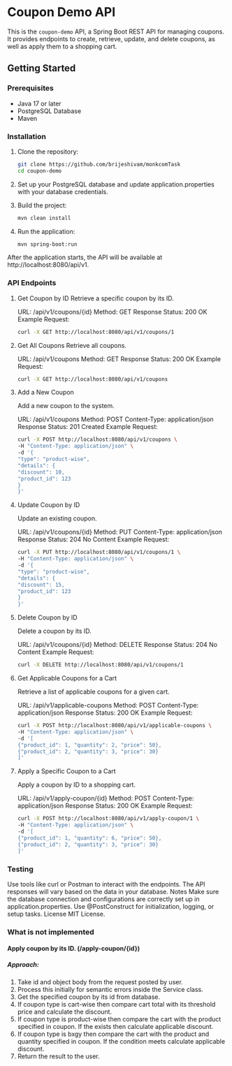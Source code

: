# Coupon Demo API

This is the `coupon-demo` API, a Spring Boot REST API for managing coupons. It provides endpoints to create, retrieve, update, and delete coupons, as well as apply them to a shopping cart.

## Getting Started

### Prerequisites

- Java 17 or later
- PostgreSQL Database
- Maven

### Installation

1. Clone the repository:

   ```bash
   git clone https://github.com/brijeshivam/monkcomTask
   cd coupon-demo

2. Set up your PostgreSQL database and update application.properties with your database credentials.

3. Build the project:

    ```bash
   mvn clean install

4. Run the application:

    ```bash
    mvn spring-boot:run
After the application starts, the API will be available at http://localhost:8080/api/v1.

### API Endpoints
1. Get Coupon by ID
   Retrieve a specific coupon by its ID.
  
    URL: /api/v1/coupons/{id}
    Method: GET
    Response Status: 200 OK
    Example Request:
    ```bash
    curl -X GET http://localhost:8080/api/v1/coupons/1

2. Get All Coupons
   Retrieve all coupons.

    URL: /api/v1/coupons
    Method: GET
    Response Status: 200 OK
    Example Request:

    ```bash
    curl -X GET http://localhost:8080/api/v1/coupons

3. Add a New Coupon

   Add a new coupon to the system.

    URL: /api/v1/coupons
    Method: POST
    Content-Type: application/json
    Response Status: 201 Created
    Example Request:
    ```bash
    curl -X POST http://localhost:8080/api/v1/coupons \
    -H "Content-Type: application/json" \
    -d '{
    "type": "product-wise",
    "details": {
    "discount": 10,
    "product_id": 123
    }
    }'
4. Update Coupon by ID

   Update an existing coupon.

    URL: /api/v1/coupons/{id}
    Method: PUT
    Content-Type: application/json
    Response Status: 204 No Content
    Example Request:
    ```bash
    curl -X PUT http://localhost:8080/api/v1/coupons/1 \
    -H "Content-Type: application/json" \
    -d '{
    "type": "product-wise",
    "details": {
    "discount": 15,
    "product_id": 123
    }
    }'
5. Delete Coupon by ID

    Delete a coupon by its ID.

    URL: /api/v1/coupons/{id}
    Method: DELETE
    Response Status: 204 No Content
    Example Request:
    ```bash
    curl -X DELETE http://localhost:8080/api/v1/coupons/1
6. Get Applicable Coupons for a Cart

   Retrieve a list of applicable coupons for a given cart.

    URL: /api/v1/applicable-coupons
    Method: POST
    Content-Type: application/json
    Response Status: 200 OK
    Example Request:
    ```bash
    curl -X POST http://localhost:8080/api/v1/applicable-coupons \
    -H "Content-Type: application/json" \
    -d '[
    {"product_id": 1, "quantity": 2, "price": 50},
    {"product_id": 2, "quantity": 3, "price": 30}
    ]'
7. Apply a Specific Coupon to a Cart

   Apply a coupon by ID to a shopping cart.

    URL: /api/v1/apply-coupon/{id}
    Method: POST
    Content-Type: application/json
    Response Status: 200 OK
    Example Request:
    ```bash
    curl -X POST http://localhost:8080/api/v1/apply-coupon/1 \
    -H "Content-Type: application/json" \
    -d '[
    {"product_id": 1, "quantity": 6, "price": 50},
    {"product_id": 2, "quantity": 3, "price": 30}
    ]'
### Testing
Use tools like curl or Postman to interact with the endpoints.
The API responses will vary based on the data in your database.
Notes
Make sure the database connection and configurations are correctly set up in application.properties.
Use @PostConstruct for initialization, logging, or setup tasks.
License
MIT License.

### What is not implemented
#### Apply coupon by its ID. (/apply-coupon/{id})

##### Approach:
1. Take id and object body from the request posted by user.
2. Process this initially for semantic errors inside the Service class.
3. Get the specified coupon by its id from database.
4. If coupon type is cart-wise then compare cart total with its threshold price and calculate the discount.
5. If coupon type is product-wise then compare the cart with the product specified in coupon. If the exists then calculate applicable discount.
6. If coupon type is bxgy then compare the cart with the product and quantity specified in coupon. If the condition meets calculate applicable discount. 
7. Return the result to the user.
